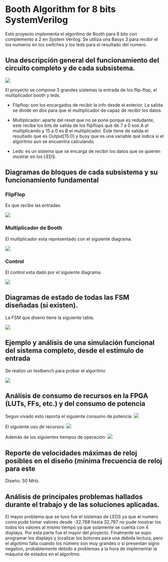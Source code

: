 # Booth Algorithm for 8 bits SystemVerilog

Este proyecto implementa el algoritmo de Booth para 8 bits con complemento a 2 en System Verilog. Se utiliza una Basys 3 para recibir el los numeros en los switches y los leds para el resultado del numero.


## Una descripción general del funcionamiento del circuito completo y de cada subsistema.

![](./images/project_distrubution.png)


El proyecto se compone 3 grandes sistemas la entrada de los flip-flop, el multiplicador booth y leds.


- Flipflop: son los encargados de recibir la info desde el exterior. La salida se divide en dos para que el multiplicador de capaz de recibir los datos.

- Multiplicador: aparte del reset que no se pone porque es redudante, este recibe los bits de salida de los flipflops que de 7 a 0 son A el multiplicando y 15 a 0 es B el multiplicador. Este tiene de salida el resultado que es Output[15:0] y busy que es una variable que indica si el algoritmo aun se encuentra calculando.

- Leds: es un sistema que se encarga de recibir los datos que se quieren mostrar en los LEDS.


## Diagramas de bloques de cada subsistema y su funcionamiento fundamental

### FlipFlop

Es que recibe las entradas.

![](images/flipflop.png)

### Multiplicador de Booth 

El multiplicador esta representado con el siguiente diagrama.

![](./images/multipler.png)

### Control

El control esta dado por el siguiente diagrama.

![](./images/controller.png)

## Diagramas de estado de todas las FSM diseñadas (si existen).

La FSM que diseno tiene la siguiente tabla.

![](images/stateTable.png)

## Ejemplo y análisis de una simulación funcional del sistema completo, desde el estímulo de entrada

Se realizo un testbench para probar el algoritmo

![](images/testbench.png)

## Análisis de consumo de recursos en la FPGA (LUTs, FFs, etc.) y del consumo de potencia

Segun vivado esto reporta el siguiente consumo de potencia:
![](images/potencia.png)

 El siguiente uso de recursos:
 ![](images/recursos.png)
 
 Además de los siguientes tiempos de operación: 
 ![](images/timing.png)

## Reporte de velocidades máximas de reloj posibles en el diseño (mínima frecuencia de reloj para este
Diseño: 50 MHz.

## Análisis de principales problemas hallados durante el trabajo y de las soluciones aplicadas.


El mayor problema que se tuvo fue el sistemas de LEDS ya que el numero como pude tomar valores desde -32,768 hasta 32,767 no pude mostrar los todos los valores al mismo tiempo ya que solamente se cuenta con 4 displays. Por esta parte fue el mayor del proyecto. Finalmente se supo programar los displays y localizar los botones para una debida lectura, pero el algotimo falla cuando los número son muy grandes o si presentan signo negativo, probablemente debido a problemas a la hora de implementar la máquina de estados en el algoritmo.
